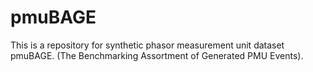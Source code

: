 # pmuBAGE
This is a repository for synthetic phasor measurement unit dataset pmuBAGE. (The Benchmarking Assortment of Generated PMU Events).
